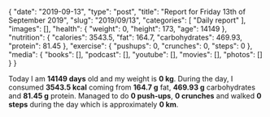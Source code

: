 {
    "date": "2019-09-13",
    "type": "post",
    "title": "Report for Friday 13th of September 2019",
    "slug": "2019\/09\/13",
    "categories": [
        "Daily report"
    ],
    "images": [],
    "health": {
        "weight": 0,
        "height": 173,
        "age": 14149
    },
    "nutrition": {
        "calories": 3543.5,
        "fat": 164.7,
        "carbohydrates": 469.93,
        "protein": 81.45
    },
    "exercise": {
        "pushups": 0,
        "crunches": 0,
        "steps": 0
    },
    "media": {
        "books": [],
        "podcast": [],
        "youtube": [],
        "movies": [],
        "photos": []
    }
}

Today I am <strong>14149 days</strong> old and my weight is <strong>0 kg</strong>. During the day, I consumed <strong>3543.5 kcal</strong> coming from <strong>164.7 g</strong> fat, <strong>469.93 g</strong> carbohydrates and <strong>81.45 g</strong> protein. Managed to do <strong>0 push-ups</strong>, <strong>0 crunches</strong> and walked <strong>0 steps</strong> during the day which is approximately <strong>0 km</strong>.